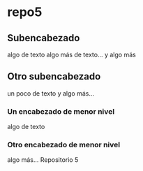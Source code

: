 # repo5
## Subencabezado
algo de texto
algo más de texto...
y algo más
## Otro subencabezado
un poco de texto
y algo más...
### Un encabezado de menor nivel
algo de texto
### Otro encabezado de menor nivel
algo más...
Repositorio 5
